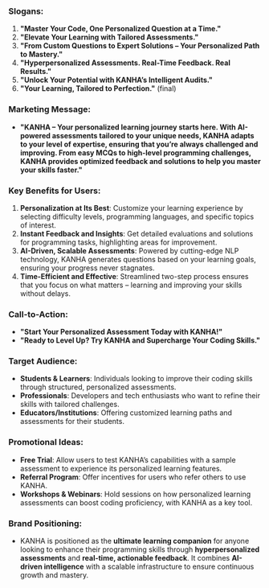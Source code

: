 ### **Slogans:**
1. **"Master Your Code, One Personalized Question at a Time."**
2. **"Elevate Your Learning with Tailored Assessments."**
3. **"From Custom Questions to Expert Solutions – Your Personalized Path to Mastery."**
4. **"Hyperpersonalized Assessments. Real-Time Feedback. Real Results."**
5. **"Unlock Your Potential with KANHA’s Intelligent Audits."**
6. **"Your Learning, Tailored to Perfection."** (final)

### **Marketing Message:**
- **"KANHA – Your personalized learning journey starts here. With AI-powered assessments tailored to your unique needs, KANHA adapts to your level of expertise, ensuring that you’re always challenged and improving. From easy MCQs to high-level programming challenges, KANHA provides optimized feedback and solutions to help you master your skills faster."**

### **Key Benefits for Users:**
1. **Personalization at Its Best**: Customize your learning experience by selecting difficulty levels, programming languages, and specific topics of interest.
2. **Instant Feedback and Insights**: Get detailed evaluations and solutions for programming tasks, highlighting areas for improvement.
3. **AI-Driven, Scalable Assessments**: Powered by cutting-edge NLP technology, KANHA generates questions based on your learning goals, ensuring your progress never stagnates.
4. **Time-Efficient and Effective**: Streamlined two-step process ensures that you focus on what matters – learning and improving your skills without delays.

### **Call-to-Action:**
- **"Start Your Personalized Assessment Today with KANHA!"**
- **"Ready to Level Up? Try KANHA and Supercharge Your Coding Skills."**

### **Target Audience:**
- **Students & Learners**: Individuals looking to improve their coding skills through structured, personalized assessments.
- **Professionals**: Developers and tech enthusiasts who want to refine their skills with tailored challenges.
- **Educators/Institutions**: Offering customized learning paths and assessments for their students.

### **Promotional Ideas:**
- **Free Trial**: Allow users to test KANHA’s capabilities with a sample assessment to experience its personalized learning features.
- **Referral Program**: Offer incentives for users who refer others to use KANHA.
- **Workshops & Webinars**: Hold sessions on how personalized learning assessments can boost coding proficiency, with KANHA as a key tool.

### **Brand Positioning:**
- KANHA is positioned as the **ultimate learning companion** for anyone looking to enhance their programming skills through **hyperpersonalized assessments** and **real-time, actionable feedback**. It combines **AI-driven intelligence** with a scalable infrastructure to ensure continuous growth and mastery.
